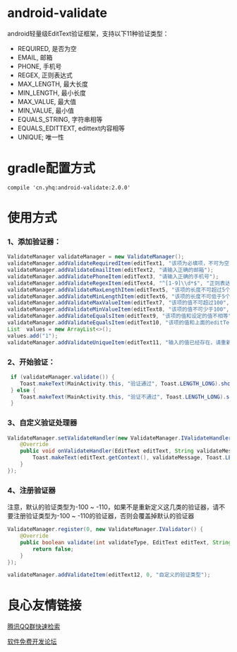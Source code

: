 # android-validate
android轻量级EditText验证框架，支持以下11种验证类型：
- REQUIRED, 是否为空
- EMAIL, 邮箱
- PHONE, 手机号
- REGEX, 正则表达式
- MAX_LENGTH, 最大长度
- MIN_LENGTH, 最小长度
- MAX_VALUE, 最大值
- MIN_VALUE, 最小值
- EQUALS_STRING, 字符串相等
- EQUALS_EDITTEXT, edittext内容相等
- UNIQUE; 唯一性

# gradle配置方式
`compile 'cn.yhq:android-validate:2.0.0'`

# 使用方式
### 1、添加验证器：
```java
ValidateManager validateManager = new ValidateManager();
validateManager.addValidateRequiredItem(editText1, "该项为必填项，不可为空");
validateManager.addValidateEmailItem(editText2, "请输入正确的邮箱");
validateManager.addValidatePhoneItem(editText3, "请输入正确的手机号");
validateManager.addValidateRegexItem(editText4, "^[1-9]\\d*$", "正则表达式不匹配（整数）");
validateManager.addValidateMaxLengthItem(editText5, "该项的长度不可超过5个字符", 5);
validateManager.addValidateMinLengthItem(editText6, "该项的长度不可低于5个字符", 5);
validateManager.addValidateMaxValueItem(editText7, "该项的值不可超过100", 100);
validateManager.addValidateMinValueItem(editText8, "该项的值不可少于100", 100);
validateManager.addValidateEqualsItem(editText9, "该项的值和设定的值不相等", "1");
validateManager.addValidateEqualsItem(editText10, "该项的值和上面的editText的内容不相等", editText9);
List  values = new ArrayList<>();
values.add("1");
validateManager.addValidateUniqueItem(editText11, "输入的值已经存在，请重新输入", values);

```

### 2、开始验证：
```java
 if (validateManager.validate()) {
    Toast.makeText(MainActivity.this, "验证通过", Toast.LENGTH_LONG).show();
 } else {
    Toast.makeText(MainActivity.this, "验证不通过", Toast.LENGTH_LONG).show();
 }
```

### 3、自定义验证处理器
```java
ValidateManager.setValidateHandler(new ValidateManager.IValidateHandler() {
    @Override
    public void onValidateHandler(EditText editText, String validateMessage) {
        Toast.makeText(editText.getContext(), validateMessage, Toast.LENGTH_LONG).show();
    }
});
```

### 4、注册验证器
注意，默认的验证类型为-100 ~ -110，如果不是重新定义这几类的验证器，请不要注册验证类型为-100 ~ -110的验证器，否则会覆盖掉默认的验证器
```java
ValidateManager.register(0, new ValidateManager.IValidator() {
    @Override
    public boolean validate(int validateType, EditText editText, String text, Map  extras) {
        return false;
    }
});
```
```java
validateManager.addValidateItem(editText12, 0, "自定义的验证类型");
 ```


 # 良心友情链接

[腾讯QQ群快速检索](http://u.720life.cn/s/8cf73f7c)

[软件免费开发论坛](http://u.720life.cn/s/bbb01dc0)